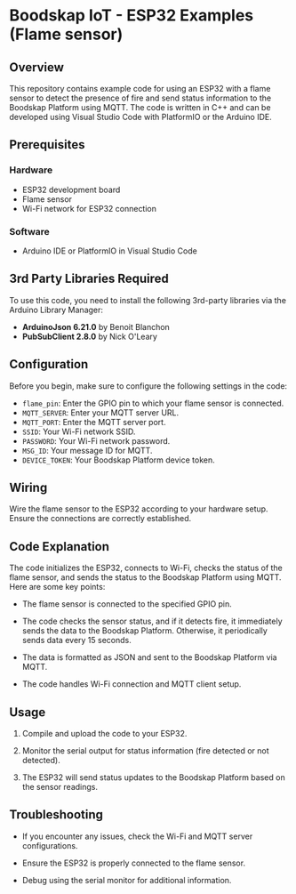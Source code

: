 # Boodskap IoT - ESP32 Examples (Flame sensor)

## Overview

This repository contains example code for using an ESP32 with a flame sensor to detect the presence of fire and send status information to the Boodskap Platform using MQTT. The code is written in C++ and can be developed using Visual Studio Code with PlatformIO or the Arduino IDE.

## Prerequisites

### Hardware
- ESP32 development board
- Flame sensor
- Wi-Fi network for ESP32 connection

### Software
- Arduino IDE or PlatformIO in Visual Studio Code

## 3rd Party Libraries Required

To use this code, you need to install the following 3rd-party libraries via the Arduino Library Manager:

- **ArduinoJson 6.21.0** by Benoit Blanchon
- **PubSubClient 2.8.0** by Nick O'Leary

## Configuration

Before you begin, make sure to configure the following settings in the code:

- `flame_pin`: Enter the GPIO pin to which your flame sensor is connected.
- `MQTT_SERVER`: Enter your MQTT server URL.
- `MQTT_PORT`: Enter the MQTT server port.
- `SSID`: Your Wi-Fi network SSID.
- `PASSWORD`: Your Wi-Fi network password.
- `MSG_ID`: Your message ID for MQTT.
- `DEVICE_TOKEN`: Your Boodskap Platform device token.

## Wiring

Wire the flame sensor to the ESP32 according to your hardware setup. Ensure the connections are correctly established.

## Code Explanation

The code initializes the ESP32, connects to Wi-Fi, checks the status of the flame sensor, and sends the status to the Boodskap Platform using MQTT. Here are some key points:

- The flame sensor is connected to the specified GPIO pin.

- The code checks the sensor status, and if it detects fire, it immediately sends the data to the Boodskap Platform. Otherwise, it periodically sends data every 15 seconds.

- The data is formatted as JSON and sent to the Boodskap Platform via MQTT.

- The code handles Wi-Fi connection and MQTT client setup.

## Usage

1. Compile and upload the code to your ESP32.

2. Monitor the serial output for status information (fire detected or not detected).

3. The ESP32 will send status updates to the Boodskap Platform based on the sensor readings.

## Troubleshooting

- If you encounter any issues, check the Wi-Fi and MQTT server configurations.

- Ensure the ESP32 is properly connected to the flame sensor.

- Debug using the serial monitor for additional information.


